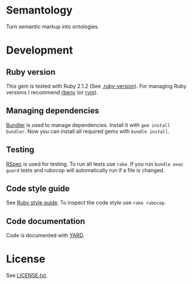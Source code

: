 # Semantology
Turn semantic markup into ontologies.

# Development
## Ruby version
This gem is tested with Ruby 2.1.2 (See [.ruby-version](https://github.com/juliangrosshauser/semantology/blob/master/.ruby-version)).
For managing Ruby versions I recommend [rbenv](https://github.com/sstephenson/rbenv) (or [rvm](https://rvm.io)).

## Managing dependencies
[Bundler](http://bundler.io) is used to manage dependencies. Install it with `gem install bundler`.
Now you can install all required gems with `bundle install`.

## Testing
[RSpec](http://rspec.info) is used for testing.
To run all tests use `rake`.
If you run `bundle exec guard` tests and rubocop will automatically run if a file is changed.

## Code style guide
See [Ruby style guide](https://github.com/bbatsov/ruby-style-guide).
To inspect the code style use `rake rubocop`.

## Code documentation
Code is documented with [YARD](http://yardoc.org).

# License
See [LICENSE.txt](https://github.com/juliangrosshauser/semantology/blob/master/LICENSE.txt).